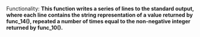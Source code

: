 Functionality: **This function writes a series of lines to the standard output, where each line contains the string representation of a value returned by func_14(), repeated a number of times equal to the non-negative integer returned by func_10().**